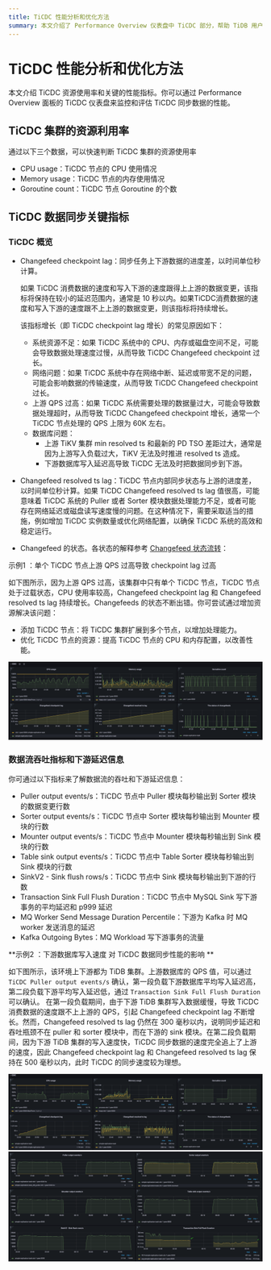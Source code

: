 ```yaml
---
title: TiCDC 性能分析和优化方法
summary: 本文介绍了 Performance Overview 仪表盘中 TiCDC 部分，帮助 TiDB 用户了解和监控 TiCDC 工作负载。
---
```


# TiCDC 性能分析和优化方法

本文介绍 TiCDC 资源使用率和关键的性能指标。你可以通过 Performance Overview 面板的 TiCDC 仪表盘来监控和评估 TiCDC 同步数据的性能。

## TiCDC 集群的资源利用率

通过以下三个数据，可以快速判断 TiCDC 集群的资源使用率

- CPU usage：TiCDC 节点的 CPU 使用情况
- Memory usage：TiCDC 节点的内存使用情况
- Goroutine count：TiCDC 节点 Goroutine 的个数

## TiCDC 数据同步关键指标

### TiCDC 概览

- Changefeed checkpoint lag：同步任务上下游数据的进度差，以时间单位秒计算。

    如果 TiCDC 消费数据的速度和写入下游的速度跟得上上游的数据变更，该指标将保持在较小的延迟范围内，通常是 10 秒以内。如果TiCDC消费数据的速度和写入下游的速度跟不上上游的数据变更，则该指标将持续增长。

    该指标增长（即 TiCDC checkpoint lag 增长）的常见原因如下：

    - 系统资源不足：如果 TiCDC 系统中的 CPU、内存或磁盘空间不足，可能会导致数据处理速度过慢，从而导致 TiCDC Changefeed checkpoint 过长。
    - 网络问题：如果 TiCDC 系统中存在网络中断、延迟或带宽不足的问题，可能会影响数据的传输速度，从而导致 TiCDC Changefeed checkpoint 过长。
    - 上游 QPS 过高：如果 TiCDC 系统需要处理的数据量过大，可能会导致数据处理超时，从而导致 TiCDC Changefeed checkpoint 增长，通常一个 TiCDC 节点处理的 QPS 上限为 60K 左右。
    - 数据库问题：
        - 上游 TiKV 集群 min resolved ts 和最新的 PD TSO 差距过大，通常是因为上游写入负载过大，TiKV 无法及时推进 resolved ts 造成。
        - 下游数据库写入延迟高导致 TiCDC 无法及时把数据同步到下游。

- Changefeed resolved ts lag：TiCDC 节点内部同步状态与上游的进度差，以时间单位秒计算。如果 TiCDC Changefeed resolved ts lag 值很高，可能意味着 TiCDC 系统的 Puller 或者 Sorter 模块数据处理能力不足，或者可能存在网络延迟或磁盘读写速度慢的问题。在这种情况下，需要采取适当的措施，例如增加 TiCDC 实例数量或优化网络配置，以确保 TiCDC 系统的高效和稳定运行。
- Changefeed 的状态。各状态的解释参考 [Changefeed 状态流转](/ticdc//ticdc-changefeed-overview.md)：

示例1 ：单个 TiCDC 节点上游 QPS 过高导致 checkpoint lag 过高 

如下图所示，因为上游 QPS 过高，该集群中只有单个 TiCDC 节点，TiCDC 节点处于过载状态，CPU 使用率较高，Changefeed checkpoint lag 和 Changefeed resolved ts lag 持续增长。Changefeeds 的状态不断出错。你可尝试通过增加资源解决该问题：

- 添加 TiCDC 节点：将 TiCDC 集群扩展到多个节点，以增加处理能力。
- 优化 TiCDC 节点的资源：提高 TiCDC 节点的 CPU 和内存配置，以改善性能。

![TiCDC overview](/media/performance/cdc/cdc-slow.png)

### 数据流吞吐指标和下游延迟信息
你可通过以下指标来了解数据流的吞吐和下游延迟信息：
- Puller output events/s：TiCDC 节点中 Puller 模块每秒输出到 Sorter 模块的数据变更行数
- Sorter output events/s：TiCDC 节点中 Sorter 模块每秒输出到 Mounter 模块的行数
- Mounter output events/s：TiCDC 节点中 Mounter 模块每秒输出到 Sink 模块的行数
- Table sink output events/s：TiCDC 节点中 Table Sorter 模块每秒输出到 Sink 模块的行数
- SinkV2 - Sink flush rows/s：TiCDC 节点中 Sink 模块每秒输出到下游的行数
- Transaction Sink Full Flush Duration：TiCDC 节点中 MySQL Sink 写下游事务的平均延迟和 p999 延迟
- MQ Worker Send Message Duration Percentile：下游为 Kafka 时 MQ worker 发送消息的延迟
- Kafka Outgoing Bytes：MQ Workload 写下游事务的流量

**示例2 ：下游数据库写入速度 对 TiCDC 数据同步性能的影响 **

如下图所示，该环境上下游都为 TiDB 集群。上游数据库的 QPS 值，可以通过 `TiCDC Puller output events/s` 确认，第一段负载下游数据库平均写入延迟高，第二段负载下游平均写入延迟低，通过 `Transaction Sink Full Flush Duration` 可以确认。
在第一段负载期间，由于下游 TiDB 集群写入数据缓慢，导致 TiCDC 消费数据的速度跟不上上游的 QPS，引起 Changefeed checkpoint lag 不断增长。然而，Changefeed resolved ts lag 仍然在 300 毫秒以内，说明同步延迟和吞吐瓶颈不在 puller 和 sorter 模块中，而在下游的 sink 模块。在第二段负载期间，因为下游 TiDB 集群的写入速度快，TiCDC 同步数据的速度完全追上了上游的速度，因此 Changefeed checkpoint lag 和 Changefeed resolved ts lag 保持在 500 毫秒以内，此时 TiCDC 的同步速度较为理想。

![TiCDC overview](/media/performance/cdc/cdc-fast-1.png)
![data flow and txn latency](/media/performance/cdc/cdc-fast-2.png)